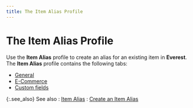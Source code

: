 ```yaml
---
title: The Item Alias Profile
---
```


# The Item Alias Profile


Use the **Item Alias** profile to  create an alias for an existing item in **Everest**. The **Item Alias** profile  contains the following tabs:

- [General]({{site.mi_baseurl}}/item-alias/the_item_alias_profile_general.html)
- [E-Commerce]({{site.mi_baseurl}}/item-alias/the_item_alias_profile_storefront.html)
- [Custom  fields]({{site.mi_baseurl}}/item-alias/the_item_alias_profile_custom_fields.html)



{:.see_also}
See also
: [Item Alias]({{site.mi_baseurl}}/the-items-browser/other-options/item_alias.html)
: [Create an  Item Alias]({{site.mi_baseurl}}/item-alias/setting_up_an_item_alias.html)
